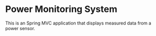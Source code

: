 # Power Monitoring System

This is an Spring MVC application that displays measured data from a power sensor.
